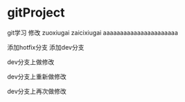 # gitProject
git学习
修改
zuoxiugai
zaicixiugai
aaaaaaaaaaaaaaaaaaaaaa

添加hotfix分支
添加dev分支

dev分支上做修改

dev分支上重新做修改




dev分支上再次做修改
